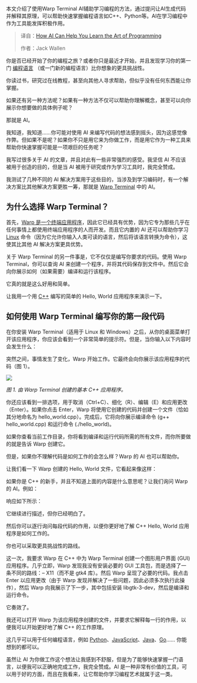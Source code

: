 <!--
title: AI助力：编程技能跃迁之道
cover: https://cdn.thenewstack.io/media/2025/06/0aefcaec-tai-bui-grcmd1fvucy-unsplash-1-1.jpg
summary: 本文介绍了使用Warp Terminal AI辅助学习编程的方法，通过提问让AI生成代码并解释其原理，可以帮助快速掌握编程语言如C++、Python等。AI在学习编程中作为工具能发挥积极作用。
-->

本文介绍了使用Warp Terminal AI辅助学习编程的方法，通过提问让AI生成代码并解释其原理，可以帮助快速掌握编程语言如C++、Python等。AI在学习编程中作为工具能发挥积极作用。

> 译自：[How AI Can Help You Learn the Art of Programming](https://thenewstack.io/how-ai-can-help-you-learn-the-art-of-programming/)
> 
> 作者：Jack Wallen

你是否已经开始了你的编程之旅？或者你只是最近才开始，并且发现学习你的第一门 [编程语言](https://thenewstack.io/programming-languages/) （或一门新的编程语言）比你想象的更具挑战性。

你读过书，研究过在线教程，甚至向其他人寻求帮助，但似乎没有任何东西能让你掌握。

如果还有另一种方法呢？如果有一种方法不仅可以帮助你理解概念，甚至可以向你展示你想要做的具体例子呢？

那就是 AI。

我知道，我知道……你可能对使用 AI 来编写代码的想法感到摇头，因为这感觉像作弊。但如果不是呢？如果你不只是用它来为你做工作，而是用它作为一种工具来帮助你快速掌握可能是一项艰巨的任务呢？

我写过很多关于 AI 的文章，并且对此有一些非常强烈的感受。我坚信 AI 不应该被用于创造的目的，但是当 AI 被用于研究或作为学习工具时，我完全赞成。

我测试了几种不同的 AI 解决方案用于这些目的，当涉及到学习编码时，有一个解决方案比其他解决方案更胜一筹，那就是 [Warp Terminal](https://www.warp.dev/) 中的 AI。

## 为什么选择 Warp Terminal？

首先，[Warp 是一个终端应用程序](https://thenewstack.io/warp-launches-ai-first-native-terminal-app-for-windows/)，因此它已经具有优势，因为它专为那些几乎在任何事情上都使用终端应用程序的人而开发。而且它内置的 AI 还可以帮助你学习 [Linux](https://thenewstack.io/introduction-to-linux-operating-system/) 命令（因为它允许你输入人类可读的语言，然后将该语言转换为命令），这使其比其他 AI 解决方案更具优势。

关于 Warp Terminal 的另一件事是，它不仅仅是编写你要求的代码。使用 Warp Terminal，你可以查询 AI 来创建一个程序，并将其代码保存到文件中。然后它会向你展示如何（如果需要）编译和运行该程序。

它真的就是这么好用和简单。

让我用一个用 [C++](https://thenewstack.io/introduction-to-c-programming-language/) 编写的简单的 Hello, World 应用程序来演示一下。

## 如何使用 Warp Terminal 编写你的第一段代码

在你安装 Warp Terminal（适用于 Linux 和 Windows）之后，从你的桌面菜单打开该应用程序，你应该会看到一个非常简单的提示符。但是，当你输入以下内容时会发生什么：

突然之间，事情发生了变化，Warp 开始工作。它最终会向你展示该应用程序的代码（图 1）。

![](https://cdn.thenewstack.io/media/2025/06/96a7a20f-warpapp1.jpg)

*图 1. 由 Warp Terminal 创建的基本 C++ 应用程序。*

你还应该看到一排选项，用于取消（Ctrl+C）、细化（R）、编辑（E）和应用更改（Enter）。如果你点击 Enter，Warp 将使用它创建的代码并创建一个文件（恰如其分地命名为 hello\_world.cpp）。完成后，它将向你展示编译命令 (g++ hello\_world.cpp) 和运行命令 (./hello\_world)。

如果你查看当前工作目录，你将看到编译和运行代码所需的所有文件，而你所要做的就是告诉 Warp 创建它。

但是，如果你不理解代码是如何工作的会怎么样？Warp 的 AI 也可以帮助你。

让我们看一下 Warp 创建的 Hello, World 文件，它看起来像这样：

如果你是 C++ 的新手，并且不知道上面的内容是什么意思呢？让我们询问 Warp 的 AI。例如：

响应如下所示：

它继续进行描述，但你已经明白了。

然后你可以逐行询问每段代码的作用，以便你更好地了解 C++ Hello, World 应用程序是如何工作的。

你也可以采取更具挑战性的路线。

这一次，我要求 Warp 在 C++ 中为 Warp Terminal 创建一个图形用户界面 (GUI) 应用程序。几乎立即，Warp 发现我没有安装必要的 GUI 工具包，而是选择了一条不同的路线：– X11（而不是 gtk4 库）。然后 Warp 呈现了必要的代码。我点击 Enter 以应用更改（由于 Warp 发现并解决了一些问题，因此必须多次执行此操作），然后 Warp 向我展示了下一步，其中包括安装 libgtk-3-dev，然后是编译和运行命令。

它奏效了。

我还可以打开 Warp 为该应用程序创建的文件，并要求它解释每一行的作用，以便我可以开始更好地了解 C++ 的工作原理。

这几乎可以用于任何编程语言，例如 [Python](https://thenewstack.io/python/)、[JavaScript](https://thenewstack.io/javascript/)、[Java](https://thenewstack.io/java-at-30-the-genius-behind-the-code-that-changed-tech/)、[Go](https://thenewstack.io/introduction-to-go-programming-language/)…… 你能想到的都可以。

虽然让 AI 为你做工作这个想法让我感到不舒服，但是为了能够快速掌握一门语言，以便我可以正确地完成工作，我完全赞成。AI 是一种非常有价值的工具，可以用于好的方面，而且在我看来，让它帮助你学习编程艺术就属于这一类。